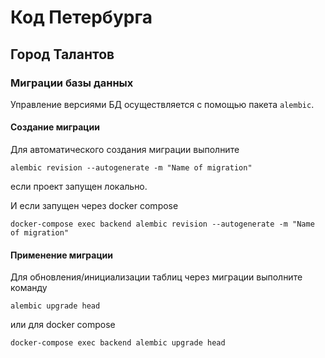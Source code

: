 # Код Петербурга


## Город Талантов


### Миграции базы данных 

Управление версиями БД осуществляется с помощью пакета `alembic`.

#### Создание миграции

Для автоматического создания миграции выполните
```shell
alembic revision --autogenerate -m "Name of migration"
```

если проект запущен локально.

И если запущен через docker compose

```shell
docker-compose exec backend alembic revision --autogenerate -m "Name of migration"
```

#### Применение миграции

Для обновления/инициализации таблиц через миграции выполните команду

```shell
alembic upgrade head
```

или для docker compose

```shell
docker-compose exec backend alembic upgrade head
```